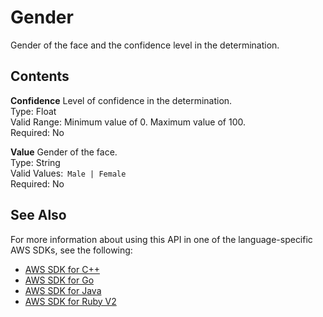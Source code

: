 # Gender<a name="API_Gender"></a>

Gender of the face and the confidence level in the determination\.

## Contents<a name="API_Gender_Contents"></a>

 **Confidence**   <a name="rekognition-Type-Gender-Confidence"></a>
Level of confidence in the determination\.  
Type: Float  
Valid Range: Minimum value of 0\. Maximum value of 100\.  
Required: No

 **Value**   <a name="rekognition-Type-Gender-Value"></a>
Gender of the face\.  
Type: String  
Valid Values:` Male | Female`   
Required: No

## See Also<a name="API_Gender_SeeAlso"></a>

For more information about using this API in one of the language\-specific AWS SDKs, see the following:
+  [AWS SDK for C\+\+](https://docs.aws.amazon.com/goto/SdkForCpp/rekognition-2016-06-27/Gender) 
+  [AWS SDK for Go](https://docs.aws.amazon.com/goto/SdkForGoV1/rekognition-2016-06-27/Gender) 
+  [AWS SDK for Java](https://docs.aws.amazon.com/goto/SdkForJava/rekognition-2016-06-27/Gender) 
+  [AWS SDK for Ruby V2](https://docs.aws.amazon.com/goto/SdkForRubyV2/rekognition-2016-06-27/Gender) 